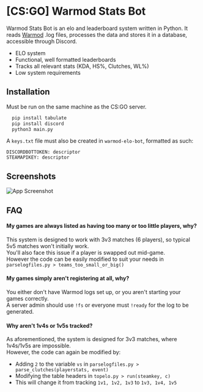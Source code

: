 
# [CS:GO] Warmod Stats Bot 

Warmod Stats Bot is an elo and leaderboard system written in Python. It reads [Warmod](https://forums.alliedmods.net/showthread.php?t=225474) .log files, processes the data and stores it in a database, accessible through Discord.

* ELO system
* Functional, well formatted leaderboards
* Tracks all relevant stats (KDA, HS%, Clutches, WL%)
* Low system requirements
## Installation

Must be run on the same machine as the CS:GO server. 

```bash
  pip install tabulate
  pip install discord
  python3 main.py

```

A `keys.txt` file must also be created in `warmod-elo-bot`, formatted as such:

```
DISCORDBOTTOKEN: descriptor
STEAMAPIKEY: descriptor
```
## Screenshots

![App Screenshot](https://i.imgur.com/1uq2Oqp.png)


## FAQ

#### My games are always listed as having too many or too little players, why?
This system is designed to work with 3v3 matches (6 players), so typical 5v5 matches won't initially work.  
You'll also face this issue if a player is swapped out mid-game.  
However the code can be easily modified to suit your needs in `parselogfiles.py > teams_too_small_or_big()`

#### My games simply aren't registering at all, why?
You either don't have Warmod logs set up, or you aren't starting your games correctly.  
A server admin should use `!fs` or everyone must `!ready` for the log to be generated.

#### Why aren't 1v4s or 1v5s tracked?
As aforementioned, the system is designed for 3v3 matches, where 1v4s/1v5s are impossible.  
However, the code can again be modified by:  
* Adding `2` to the variable `vs` in `parselogfiles.py > parse_clutches(playerstats, event)`
* Modifying the table headers in `topelo.py > run(steamkey, c)`
* This will change it from tracking `1v1, 1v2, 1v3` to `1v3, 1v4, 1v5`
